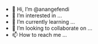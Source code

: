 - 👋 Hi, I’m @anangefendi
- 👀 I’m interested in ...
- 🌱 I’m currently learning ...
- 💞️ I’m looking to collaborate on ...
- 📫 How to reach me ...

<!---
anangefendi/anangefendi is a ✨ special ✨ repository because its `README.md` (this file) appears on your GitHub profile.
You can click the Preview link to take a look at your changes.
--->
